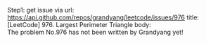 Step1: get issue via url: https://api.github.com/repos/grandyang/leetcode/issues/976 
 title:[LeetCode] 976. Largest Perimeter Triangle 
 body:  
 The problem No.976 has not been written by Grandyang yet!